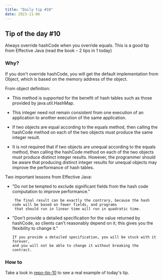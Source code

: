 ```yaml
---
title: "Daily tip #10"
date: 2023-11-06
---
```


## Tip of the day #10

Always override hashCode when you override equals.
This is a good tip from Effective Java (read the book – 2 tips in 1 today)


### Why?

If you don't override hashCode, you will get the default implementation from Object, which is based on the memory address of the object.

From object definition:

* This method is supported for the benefit of hash tables such as those provided by java.util.HashMap.

* This integer need not remain consistent from one execution of an application to another execution of the same application.

* If two objects are equal according to the equals method, then calling the hashCode method on each of the two objects must produce the same integer result.

* It is not required that if two objects are unequal according to the equals method, then calling the hashCode method on each of the two objects must produce distinct integer results. 
However, the programmer should be aware that producing distinct integer results for unequal objects may improve the performance of hash tables.

Two important lessons from Effective Java:

* "Do not be tempted to exclude significant fields from the hash code computation to improve performance."
        
       The final result can be exactly the contrary, because the hash code will be based on fewer fields, and programs 
       that should run in linear time will run in quadratic time.

* "Don't provide a detailed specification for the value returned by hashCode, so clients can't reasonably depend on it; this gives you the flexibility to change it."

      If you provide a detailed specification, you will be stuck with it forever, 
      and you will not be able to change it without breaking the contract.


### How to

Take a look in [repo-tip-10](https://github.com/brunobaiano/tip-of-the-day/tree/main/tip-10) to see a real example of today's tip.